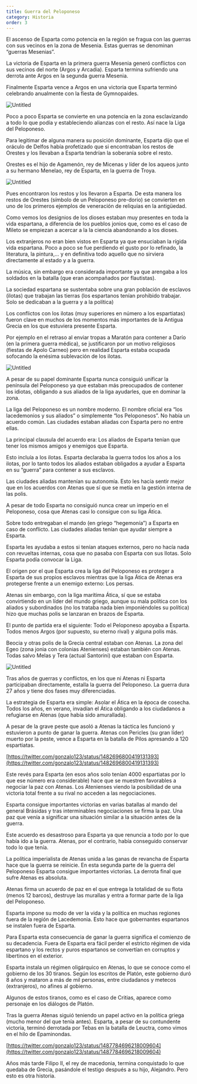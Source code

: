 ```yaml
---
title: Guerra del Peloponeso
category: Historia
order: 3
---
```


El ascenso de Esparta como potencia en la región se fragua con las guerras con sus vecinos en la zona de Mesenia. Estas guerras se denominan “guerras Mesenias”. 

La victoria de Esparta en la primera guerra Mesenia generó conflictos con sus vecinos del norte (Argos y Arcadia). Esparta termina sufriendo una derrota ante Argos en la segunda guerra Mesenia.

Finalmente Esparta vence a Argos en una victoria que Esparta terminó celebrando anualmente con la fiesta de Gymnopaides.

![Untitled](Guerra%20del%20Peloponeso%20bd1682a064cf4496a9c5a00c6b0ef570/Untitled.png)

Poco a poco Esparta se convierte en una potencia en la zona esclavizando a todo lo que podía y estableciendo alianzas con el resto. Así nace la Liga del Peloponeso. 

Para legitimar de alguna manera su posición dominante, Esparta dijo que el oráculo de Delfos había profetizado que si encontraban los restos de Orestes y los llevaban a Esparta tendrían la soberanía sobre el resto.

Orestes es el hijo de Agamenón, rey de Micenas y líder de los aqueos junto a su hermano Menelao, rey de Esparta, en la guerra de Troya. 

![Untitled](Guerra%20del%20Peloponeso%20bd1682a064cf4496a9c5a00c6b0ef570/Untitled%201.png)

Pues encontraron los restos y los llevaron a Esparta. De esta manera los restos de Orestes (símbolo de un Peloponeso pre-dorio) se convierten en uno de los primeros ejemplos de veneración de reliquias en la antigüedad.

Como vemos los designios de los dioses estaban muy presentes en toda la vida espartana, a diferencia de los pueblos jonios que, como es el caso de Mileto se empiezan a acercar a la la ciencia abandonando a los dioses.

Los extranjeros no eran bien vistos en Esparta ya que ensuciaban la rígida vida espartana. Poco a poco se fue perdiendo el gusto por lo refinado, la literatura, la pintura,... y en definitiva todo aquello que no sirviera directamente al estado y a la guerra. 

La música, sin embargo era considerada importante ya que arengaba a los soldados en la batalla (que eran acompañados por flautistas).

La sociedad espartana se sustentaba sobre una gran población de esclavos (ilotas) que trabajan las tierras (los espartanos tenían prohibido trabajar. Solo se dedicaban a la guerra y a la política)

Los conflictos con los ilotas (muy superiores en número a los espartiatas) fueron clave en muchos de los momentos más importantes de la Antigua Grecia en los que estuviera presente Esparta.

Por ejemplo en el retraso al enviar tropas a Maratón para contener a Darío (en la primera guerra médica), se justificaron por un motivo religiosos (fiestas de Apolo Carneo) pero en realidad Esparta estaba ocupada sofocando la enésima sublevación de los ilotas.

![Untitled](Guerra%20del%20Peloponeso%20bd1682a064cf4496a9c5a00c6b0ef570/Untitled%202.png)

A pesar de su papel dominante Esparta nunca consiguió unificar la península del Peloponeso ya que estaban más preocupados de contener los idiotas, obligando a sus aliados de la liga ayudarles, que en dominar la zona. 

La liga del Peloponeso es un nombre moderno. El nombre oficial era “los lacedemonios y sus aliados” o simplemente “los Peloponesos”. No había un acuerdo común. Las ciudades estaban aliadas con Esparta pero no entre ellas. 

La principal clausula del acuerdo era: Los aliados de Esparta tenían que tener los mismos amigos y enemigos que Esparta.

Esto incluía a los ilotas. Esparta declaraba la guerra todos los años a los ilotas, por lo tanto todos los aliados estaban obligados a ayudar a Esparta en su “guerra” para contener a sus esclavos. 

Las ciudades aliadas mantenían su autonomía. Esto les hacía sentir mejor que en los acuerdos con Atenas que sí que se metía en la gestión interna de las polis. 

A pesar de todo Esparta no consiguió nunca crear un imperio en el Peloponeso, cosa que Atenas casi lo consigue con su liga Ática. 

Sobre todo entregaban el mando (en griego “hegemonía”) a Esparta en caso de conflicto. Las ciudades aliadas tenían que ayudar siempre a Esparta. 

Esparta les ayudaba a estos si tenían ataques externos, pero no hacía nada con revueltas internas, cosa que no pasaba con Esparta con sus Ilotas. Solo Esparta podía convocar la Liga.

El origen por el que Esparta crea la liga del Peloponeso es proteger a Esparta de sus propios esclavos mientras que la liga Ática de Atenas era protegerse frente a un enemigo externo: Los persas.

Atenas sin embargo, con la liga marítima Ática, sí que se estaba convirtiendo en un líder del mundo griego, aunque su mala política con los aliados y subordinados (no los trataba nada bien imponiéndoles su política) hizo que muchas polis se lanzaran en brazos de Esparta. 

El punto de partida era el siguiente: Todo el Peloponeso apoyaba a Esparta. Todos menos Argos (por supuesto, su eterno rival) y alguna polis más.

Beocia y otras polis de la Grecia central estaban con Atenas. La zona del Egeo (zona jonia con colonias Atenienses) estaban también con Atenas. Todas salvo Melas y Tera (actual Santorini) que estaban con Esparta.

![Untitled](Guerra%20del%20Peloponeso%20bd1682a064cf4496a9c5a00c6b0ef570/Untitled%203.png)

Tras años de guerras y conflictos, en los que ni Atenas ni Esparta participaban directamente, estalla la guerra del Peloponeso. La guerra dura 27 años y tiene dos fases muy diferenciadas. 

La estrategia de Esparta era simple: Asolar el Ática en la época de cosecha. Todos los años, en verano, invadían el Ática obligando a los ciudadanos a refugiarse en Atenas (que había sido amurallada). 

A pesar de la grave peste que asoló a Atenas la táctica les funcionó y estuvieron a punto de ganar la guerra. Atenas con Pericles (su gran líder) muerto por la peste, vence a Esparta en la batalla de Pilos apresando a 120 espartiatas.  

[https://twitter.com/gonzalo123/status/1482696800419131393](https://twitter.com/gonzalo123/status/1482696800419131393)

Este revés para Esparta (en esos años solo tenían 4000 espartiatas por lo que ese número era considerable) hace que se muestren favorables a negociar la paz con Atenas. Los Atenienses viendo la posibilidad de una victoria total frente a su rival no acceden a las negociaciones.

Esparta consigue importantes victorias en varias batallas al mando del general Brásidas y tras interminables negociaciones se firma la paz. Una paz que venía a significar una situación similar a la situación antes de la guerra.

Este acuerdo es desastroso para Esparta ya que renuncia a todo por lo que había ido a la guerra. Atenas, por el contrario, había conseguido conservar todo lo que tenía. 

La política imperialista de Atenas unida a las ganas de revancha de Esparta hace que la guerra se reinicie. En esta segunda parte de la guerra del Peloponeso Esparta consigue importantes victorias. La derrota final que sufre Atenas es absoluta. 

Atenas firma un acuerdo de paz en el que entrega la totalidad de su flota (menos 12 barcos), destruye las murallas y entra a formar parte de la liga del Peloponeso. 

Esparta impone su modo de ver la vida y la política en muchas regiones fuera de la región de Lacedemonia. Esto hace que gobernantes espartanos se instalen fuera de Esparta.

Para Esparta esta consecuencia de ganar la guerra significa el comienzo de su decadencia. Fuera de Esparta era fácil perder el estricto régimen de vida espartano y los rectos y puros espartanos se convertían en corruptos y libertinos en el exterior.

Esparta instala un régimen oligárquico en Atenas, lo que se conoce como el gobierno de los 30 tiranos. Según los escritos de Platón, este gobierno duró 8 años y mataron a más de mil personas, entre ciudadanos y metecos (extranjeros), no afines al gobierno.

Algunos de estos tiranos, como es el caso de Critias, aparece como personaje en los diálogos de Platón.

Tras la guerra Atenas siguió teniendo un papel activo en la política griega (mucho menor del que tenía antes). Esparta, a pesar de su contundente victoria, terminó derrotada por Tebas en la batalla de Leuctra, como vimos en el hilo de Epaminondas.

[https://twitter.com/gonzalo123/status/1487784696218009604](https://twitter.com/gonzalo123/status/1487784696218009604)

Años más tarde Filipo II, el rey de macedonia, termina conquistado lo que quedaba de Grecia, pasándole el testigo después a su hijo, Alejandro. Pero esto es otra historia.